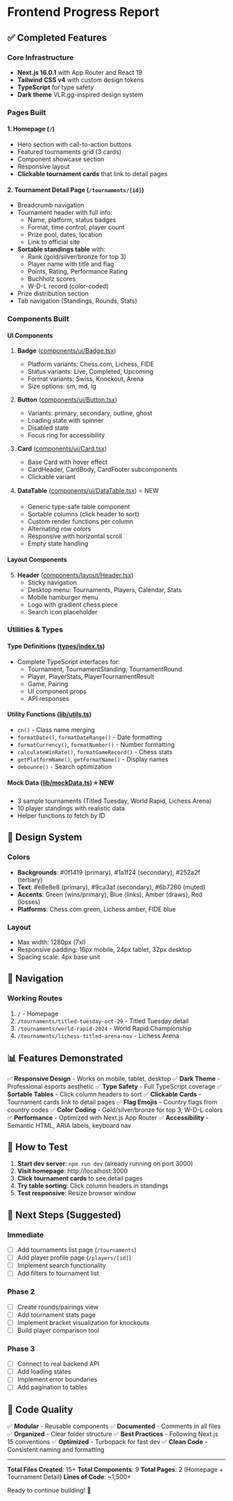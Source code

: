 # Frontend Progress Report

## ✅ Completed Features

### Core Infrastructure
- **Next.js 16.0.1** with App Router and React 19
- **Tailwind CSS v4** with custom design tokens
- **TypeScript** for type safety
- **Dark theme** VLR.gg-inspired design system

### Pages Built

#### 1. Homepage (`/`)
- Hero section with call-to-action buttons
- Featured tournaments grid (3 cards)
- Component showcase section
- Responsive layout
- **Clickable tournament cards** that link to detail pages

#### 2. Tournament Detail Page (`/tournaments/[id]`)
- Breadcrumb navigation
- Tournament header with full info:
  - Name, platform, status badges
  - Format, time control, player count
  - Prize pool, dates, location
  - Link to official site
- **Sortable standings table** with:
  - Rank (gold/silver/bronze for top 3)
  - Player name with title and flag
  - Points, Rating, Performance Rating
  - Buchholz scores
  - W-D-L record (color-coded)
- Prize distribution section
- Tab navigation (Standings, Rounds, Stats)

### Components Built

#### UI Components
1. **Badge** ([components/ui/Badge.tsx](components/ui/Badge.tsx))
   - Platform variants: Chess.com, Lichess, FIDE
   - Status variants: Live, Completed, Upcoming
   - Format variants: Swiss, Knockout, Arena
   - Size options: sm, md, lg

2. **Button** ([components/ui/Button.tsx](components/ui/Button.tsx))
   - Variants: primary, secondary, outline, ghost
   - Loading state with spinner
   - Disabled state
   - Focus ring for accessibility

3. **Card** ([components/ui/Card.tsx](components/ui/Card.tsx))
   - Base Card with hover effect
   - CardHeader, CardBody, CardFooter subcomponents
   - Clickable variant

4. **DataTable** ([components/ui/DataTable.tsx](components/ui/DataTable.tsx)) ⭐ NEW
   - Generic type-safe table component
   - Sortable columns (click header to sort)
   - Custom render functions per column
   - Alternating row colors
   - Responsive with horizontal scroll
   - Empty state handling

#### Layout Components
5. **Header** ([components/layout/Header.tsx](components/layout/Header.tsx))
   - Sticky navigation
   - Desktop menu: Tournaments, Players, Calendar, Stats
   - Mobile hamburger menu
   - Logo with gradient chess piece
   - Search icon placeholder

### Utilities & Types

#### Type Definitions ([types/index.ts](types/index.ts))
- Complete TypeScript interfaces for:
  - Tournament, TournamentStanding, TournamentRound
  - Player, PlayerStats, PlayerTournamentResult
  - Game, Pairing
  - UI component props
  - API responses

#### Utility Functions ([lib/utils.ts](lib/utils.ts))
- `cn()` - Class name merging
- `formatDate()`, `formatDateRange()` - Date formatting
- `formatCurrency()`, `formatNumber()` - Number formatting
- `calculateWinRate()`, `formatGameRecord()` - Chess stats
- `getPlatformName()`, `getFormatName()` - Display names
- `debounce()` - Search optimization

#### Mock Data ([lib/mockData.ts](lib/mockData.ts)) ⭐ NEW
- 3 sample tournaments (Titled Tuesday, World Rapid, Lichess Arena)
- 10 player standings with realistic data
- Helper functions to fetch by ID

## 🎨 Design System

### Colors
- **Backgrounds**: #0f1419 (primary), #1a1f24 (secondary), #252a2f (tertiary)
- **Text**: #e8e8e8 (primary), #9ca3af (secondary), #6b7280 (muted)
- **Accents**: Green (wins/primary), Blue (links), Amber (draws), Red (losses)
- **Platforms**: Chess.com green, Lichess amber, FIDE blue

### Layout
- Max width: 1280px (7xl)
- Responsive padding: 16px mobile, 24px tablet, 32px desktop
- Spacing scale: 4px base unit

## 🔗 Navigation

### Working Routes
1. `/` - Homepage
2. `/tournaments/titled-tuesday-oct-29` - Titled Tuesday detail
3. `/tournaments/world-rapid-2024` - World Rapid Championship
4. `/tournaments/lichess-titled-arena-nov` - Lichess Arena

## 📊 Features Demonstrated

✅ **Responsive Design** - Works on mobile, tablet, desktop
✅ **Dark Theme** - Professional esports aesthetic
✅ **Type Safety** - Full TypeScript coverage
✅ **Sortable Tables** - Click column headers to sort
✅ **Clickable Cards** - Tournament cards link to detail pages
✅ **Flag Emojis** - Country flags from country codes
✅ **Color Coding** - Gold/silver/bronze for top 3, W-D-L colors
✅ **Performance** - Optimized with Next.js App Router
✅ **Accessibility** - Semantic HTML, ARIA labels, keyboard nav

## 🚀 How to Test

1. **Start dev server**: `npm run dev` (already running on port 3000)
2. **Visit homepage**: http://localhost:3000
3. **Click tournament cards** to see detail pages
4. **Try table sorting**: Click column headers in standings
5. **Test responsive**: Resize browser window

## 🎯 Next Steps (Suggested)

### Immediate
- [ ] Add tournaments list page (`/tournaments`)
- [ ] Add player profile page (`/players/[id]`)
- [ ] Implement search functionality
- [ ] Add filters to tournament list

### Phase 2
- [ ] Create rounds/pairings view
- [ ] Add tournament stats page
- [ ] Implement bracket visualization for knockouts
- [ ] Build player comparison tool

### Phase 3
- [ ] Connect to real backend API
- [ ] Add loading states
- [ ] Implement error boundaries
- [ ] Add pagination to tables

## 📝 Code Quality

✅ **Modular** - Reusable components
✅ **Documented** - Comments in all files
✅ **Organized** - Clear folder structure
✅ **Best Practices** - Following Next.js 15 conventions
✅ **Optimized** - Turbopack for fast dev
✅ **Clean Code** - Consistent naming and formatting

---

**Total Files Created**: 15+
**Total Components**: 9
**Total Pages**: 2 (Homepage + Tournament Detail)
**Lines of Code**: ~1,500+

Ready to continue building! 🎉
